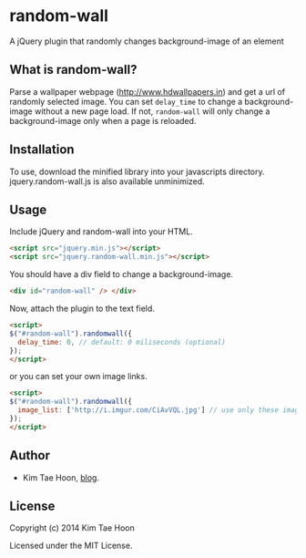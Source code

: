 random-wall
===========

A jQuery plugin that randomly changes background-image of an element

What is random-wall?
--------------------

Parse a wallpaper webpage (http://www.hdwallpapers.in) and get a url of randomly selected image. You can set ``delay_time`` to change a background-image without a new page load. If not, ``random-wall`` will only change a background-image only when a page is reloaded.


Installation
------------

To use, download the minified library into your javascripts directory. jquery.random-wall.js is also available unminimized.


Usage
-----

Include jQuery and random-wall into your HTML.

```html
<script src="jquery.min.js"></script>
<script src="jquery.random-wall.min.js"></script>
```

You should have a div field to change a background-image.

```html
<div id="random-wall" /> </div>
```

Now, attach the plugin to the text field.

```html
<script>
$("#random-wall").randomwall({
  delay_time: 0, // default: 0 miliseconds (optional)
});
</script>
```

or you can set your own image links.

```html
<script>
$("#random-wall").randomwall({
  image_list: ['http://i.imgur.com/CiAvVQL.jpg'] // use only these images (optional)
});
</script>
```

Author
-------

- Kim Tae Hoon, [blog](http://carpedm20.us.to).

License
-------

Copyright (c) 2014 Kim Tae Hoon

Licensed under the MIT License.
